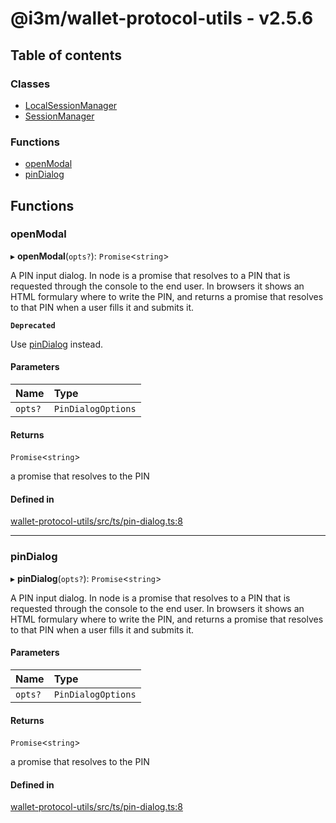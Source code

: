 # @i3m/wallet-protocol-utils - v2.5.6

## Table of contents

### Classes

- [LocalSessionManager](classes/LocalSessionManager.md)
- [SessionManager](classes/SessionManager.md)

### Functions

- [openModal](API.md#openmodal)
- [pinDialog](API.md#pindialog)

## Functions

### openModal

▸ **openModal**(`opts?`): `Promise`<`string`\>

A PIN input dialog. In node is a promise that resolves to a PIN that is requested through the console to the end user. In browsers it shows an HTML formulary where to write the PIN, and returns a promise that resolves to that PIN when a user fills it and submits it.

**`Deprecated`**

Use [pinDialog](API.md#pindialog) instead.

#### Parameters

| Name | Type |
| :------ | :------ |
| `opts?` | `PinDialogOptions` |

#### Returns

`Promise`<`string`\>

a promise that resolves to the PIN

#### Defined in

[wallet-protocol-utils/src/ts/pin-dialog.ts:8](https://gitlab.com/i3-market/code/wp3/t3.2/i3m-wallet-monorepo/-/blob/b4b8c2a/packages/wallet-protocol-utils/src/ts/pin-dialog.ts#L8)

___

### pinDialog

▸ **pinDialog**(`opts?`): `Promise`<`string`\>

A PIN input dialog. In node is a promise that resolves to a PIN that is requested through the console to the end user. In browsers it shows an HTML formulary where to write the PIN, and returns a promise that resolves to that PIN when a user fills it and submits it.

#### Parameters

| Name | Type |
| :------ | :------ |
| `opts?` | `PinDialogOptions` |

#### Returns

`Promise`<`string`\>

a promise that resolves to the PIN

#### Defined in

[wallet-protocol-utils/src/ts/pin-dialog.ts:8](https://gitlab.com/i3-market/code/wp3/t3.2/i3m-wallet-monorepo/-/blob/b4b8c2a/packages/wallet-protocol-utils/src/ts/pin-dialog.ts#L8)
